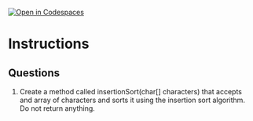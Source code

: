 [![Open in Codespaces](https://classroom.github.com/assets/launch-codespace-2972f46106e565e64193e422d61a12cf1da4916b45550586e14ef0a7c637dd04.svg)](https://classroom.github.com/open-in-codespaces?assignment_repo_id=18864833)
# Instructions  

  ## Questions
1. Create a method called insertionSort(char[] characters) that accepts and array of characters and sorts it using the insertion sort algorithm. Do not return anything.

